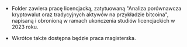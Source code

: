 * Folder zawiera pracę licencjacką, zatytuowaną "Analiza porównawcza kryptowalut oraz tradycyjnych aktywów na przykładzie bitcoina", napisaną i obronioną w ramach ukończenia studiów licencjackich w 2023 roku.

* Wkrótce także dostępna będzie praca magisterska.
